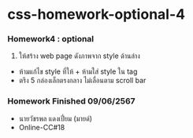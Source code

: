# css-homework-optional-4
### Homework4 : optional
1. ให้สร้าง web page ดังภาพจาก style ด้านล่าง
- ห้ามแก้ไข style ที่ให้ + ห้ามใส่ style ใน tag 
- ตรึง 5 กล่องเล็กตรงกลาง ไม่เลื่อนตาม scroll bar

### Homework Finished 09/06/2567
- นายวัชรพล แดงเปี่ยม (มายด์)
- Online-CC#18